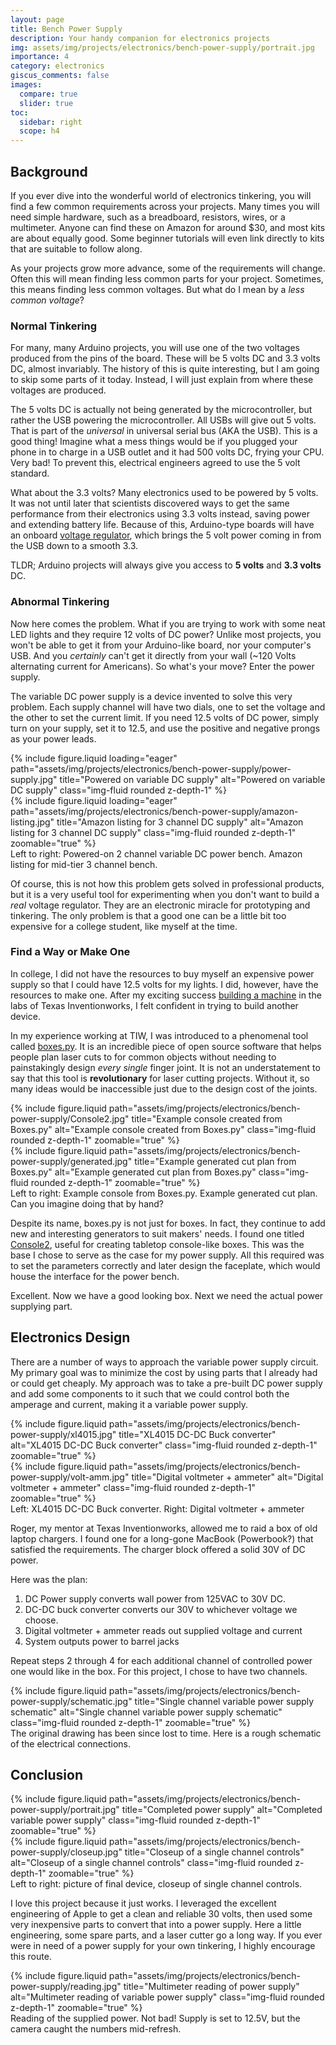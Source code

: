 ```yaml
---
layout: page
title: Bench Power Supply
description: Your handy companion for electronics projects
img: assets/img/projects/electronics/bench-power-supply/portrait.jpg
importance: 4
category: electronics
giscus_comments: false
images:
  compare: true
  slider: true
toc:
  sidebar: right
  scope: h4
---
```


## Background

If you ever dive into the wonderful world of electronics tinkering, you will find a few common requirements across your projects. Many times you will need simple hardware, such as a breadboard, resistors, wires, or a multimeter. Anyone can find these on Amazon for around $30, and most kits are about equally good. Some beginner tutorials will even link directly to kits that are suitable to follow along.

As your projects grow more advance, some of the requirements will change. Often this will mean finding less common parts for your project. Sometimes, this means finding less common voltages. But what do I mean by a _less common voltage_?

### Normal Tinkering

For many, many Arduino projects, you will use one of the two voltages produced from the pins of the board. These will be 5 volts DC and 3.3 volts DC, almost invariably. The history of this is quite interesting, but I am going to skip some parts of it today. Instead, I will just explain from where these voltages are produced.

The 5 volts DC is actually not being generated by the microcontroller, but rather the USB powering the microcontroller. All USBs will give out 5 volts. That is part of the _universal_ in universal serial bus (AKA the USB). This is a good thing! Imagine what a mess things would be if you plugged your phone in to charge in a USB outlet and it had 500 volts DC, frying your CPU. Very bad! To prevent this, electrical engineers agreed to use the 5 volt standard.

What about the 3.3 volts? Many electronics used to be powered by 5 volts. It was not until later that scientists discovered ways to get the same performance from their electronics using 3.3 volts instead, saving power and extending battery life. Because of this, Arduino-type boards will have an onboard [voltage regulator](https://en.wikipedia.org/wiki/Voltage_regulator), which brings the 5 volt power coming in from the USB down to a smooth 3.3.

TLDR; Arduino projects will always give you access to **5 volts** and **3.3 volts** DC.

### Abnormal Tinkering

Now here comes the problem. What if you are trying to work with some neat LED lights and they require 12 volts of DC power? Unlike most projects, you won't be able to get it from your Arduino-like board, nor your computer's USB. And you _certainly_ can't get it directly from your wall (~120 Volts alternating current for Americans). So what's your move? Enter the power supply.

The variable DC power supply is a device invented to solve this very problem. Each supply channel will have two dials, one to set the voltage and the other to set the current limit. If you need 12.5 volts of DC power, simply turn on your supply, set it to 12.5, and use the positive and negative prongs as your power leads.

<div class="row">
    <div class="col-sm-4 mt-3 mt-md-0">
        {% include figure.liquid loading="eager" path="assets/img/projects/electronics/bench-power-supply/power-supply.jpg" title="Powered on variable DC supply" alt="Powered on variable DC supply" class="img-fluid rounded z-depth-1" %}
    </div>
    <div class="col-sm-8 mt-3 mt-md-0">
        {% include figure.liquid loading="eager" path="assets/img/projects/electronics/bench-power-supply/amazon-listing.jpg" title="Amazon listing for 3 channel DC supply" alt="Amazon listing for 3 channel DC supply" class="img-fluid rounded z-depth-1" zoomable="true" %}
    </div>
</div>
<div class="caption">
    Left to right: Powered-on 2 channel variable DC power bench. Amazon listing for mid-tier 3 channel bench.
</div>

Of course, this is not how this problem gets solved in professional products, but it is a very useful tool for experimenting when you don't want to build a _real_ voltage regulator. They are an electronic miracle for prototyping and tinkering. The only problem is that a good one can be a little bit too expensive for a college student, like myself at the time.

### Find a Way or Make One

In college, I did not have the resources to buy myself an expensive power supply so that I could have 12.5 volts for my lights. I did, however, have the resources to make one. After my exciting success [building a machine](/projects/rickety-3d-printer/) in the labs of Texas Inventionworks, I felt confident in trying to build another device.

In my experience working at TIW, I was introduced to a phenomenal tool called [boxes.py](https://boxes.boringplace.org/). It is an incredible piece of open source software that helps people plan laser cuts to for common objects without needing to painstakingly design _every single_ finger joint. It is not an understatement to say that this tool is **revolutionary** for laser cutting projects. Without it, so many ideas would be inaccessible just due to the design cost of the joints.

<div class="row justify-content-sm-center">
    <div class="col-sm-4 mt-3 mt-md-0">
        {% include figure.liquid path="assets/img/projects/electronics/bench-power-supply/Console2.jpg" title="Example console created from Boxes.py" alt="Example console created from Boxes.py" class="img-fluid rounded z-depth-1" zoomable="true" %}
    </div>
    <div class="col-sm-8 mt-3 mt-md-0">
        {% include figure.liquid path="assets/img/projects/electronics/bench-power-supply/generated.jpg" title="Example generated cut plan from Boxes.py" alt="Example generated cut plan from Boxes.py" class="img-fluid rounded z-depth-1" zoomable="true" %}
    </div>
</div>
<div class="caption">
    Left to right: Example console from Boxes.py. Example generated cut plan.<br>Can you imagine doing that by hand? 
</div>

Despite its name, boxes.py is not just for boxes. In fact, they continue to add new and interesting generators to suit makers' needs. I found one titled [Console2](https://boxes.boringplace.org/Console2), useful for creating tabletop console-like boxes. This was the base I chose to serve as the case for my power supply. All this required was to set the parameters correctly and later design the faceplate, which would house the interface for the power bench.

Excellent. Now we have a good looking box. Next we need the actual power supplying part.

## Electronics Design

There are a number of ways to approach the variable power supply circuit. My primary goal was to minimize the cost by using parts that I already had or could get cheaply. My approach was to take a pre-built DC power supply and add some components to it such that we could control both the amperage and current, making it a variable power supply.

<div class="row justify-content-sm-center">
    <div class="col-sm mt-3 mt-md-0">
        {% include figure.liquid path="assets/img/projects/electronics/bench-power-supply/xl4015.jpg" title="XL4015 DC-DC Buck converter" alt="XL4015 DC-DC Buck converter" class="img-fluid rounded z-depth-1" zoomable="true" %}
    </div>
    <div class="col-sm mt-3 mt-md-0">
        {% include figure.liquid path="assets/img/projects/electronics/bench-power-supply/volt-amm.jpg" title="Digital voltmeter + ammeter" alt="Digital voltmeter + ammeter" class="img-fluid rounded z-depth-1" zoomable="true" %}
    </div>
</div>
<div class="caption">
    Left: XL4015 DC-DC Buck converter. Right: Digital voltmeter + ammeter
</div>

Roger, my mentor at Texas Inventionworks, allowed me to raid a box of old laptop chargers. I found one for a long-gone MacBook (Powerbook?) that satisfied the requirements. The charger block offered a solid 30V of DC power.

Here was the plan:

1. DC Power supply converts wall power from 125VAC to 30V DC.
2. DC-DC buck converter converts our 30V to whichever voltage we choose.
3. Digital voltmeter + ammeter reads out supplied voltage and current
4. System outputs power to barrel jacks

Repeat steps 2 through 4 for each additional channel of controlled power one would like in the box. For this project, I chose to have two channels.

<div class="row justify-content-sm-center">
    <div class="col-sm-8 mt-3 mt-md-0">
        {% include figure.liquid path="assets/img/projects/electronics/bench-power-supply/schematic.jpg" title="Single channel variable power supply schematic" alt="Single channel variable power supply schematic" class="img-fluid rounded z-depth-1" zoomable="true" %}
    </div>
</div>
<div class="caption">
    The original drawing has been since lost to time. Here is a rough schematic of the electrical connections.
</div>

## Conclusion

<div class="row justify-content-sm-center">
    <div class="col-sm-7 mt-3 mt-md-0">
        {% include figure.liquid path="assets/img/projects/electronics/bench-power-supply/portrait.jpg" title="Completed power supply" alt="Completed variable power supply" class="img-fluid rounded z-depth-1" zoomable="true" %}
    </div>
    <div class="col-sm-5 mt-3 mt-md-0">
        {% include figure.liquid path="assets/img/projects/electronics/bench-power-supply/closeup.jpg" title="Closeup of a single channel controls" alt="Closeup of a single channel controls" class="img-fluid rounded z-depth-1" zoomable="true" %}
    </div>
</div>
<div class="caption">
    Left to right: picture of final device, closeup of single channel controls.
</div>
 
I love this project because it just works. I leveraged the excellent engineering of Apple to get a clean and reliable 30 volts, then used some very inexpensive parts to convert that into a power supply. Here a little engineering, some spare parts, and a laser cutter go a long way. If you ever were in need of a power supply for your own tinkering, I highly encourage this route.

<div class="row justify-content-sm-center">
    <div class="col-sm-5 mt-3-7 mt-md-0">
        {% include figure.liquid path="assets/img/projects/electronics/bench-power-supply/reading.jpg" title="Multimeter reading of power supply" alt="Multimeter reading of variable power supply" class="img-fluid rounded z-depth-1" zoomable="true" %}
    </div>
</div>
<div class="caption">
    Reading of the supplied power. Not bad! Supply is set to 12.5V, but the camera caught the numbers mid-refresh.
</div>
